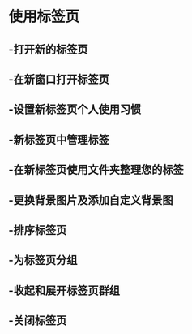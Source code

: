 # 使用标签页



## -打开新的标签页




## -在新窗口打开标签页




## -设置新标签页个人使用习惯




## -新标签页中管理标签



## -在新标签页使用文件夹整理您的标签



## -更换背景图片及添加自定义背景图



## -排序标签页



## -为标签页分组



## -收起和展开标签页群组



## -关闭标签页

